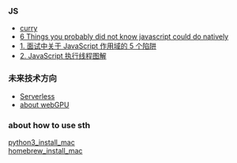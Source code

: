 ### JS
- [curry](./about_curry.js)<br/>
- [6 Things you probably did not know javascript could do natively](./6_Things_you_probably_did_not_know_javascript_could_do_natively.js)<br/>
- [1. 面试中关于 JavaScript 作用域的 5 个陷阱](5_trap_about_scope_in_js.md)
- [2. JavaScript 执行线程图解](js_execution_threads.md)

### 未来技术方向

- [Serverless](R&D_model_upgrade_of_FE_base_on_Serverless.md)
- [about webGPU](webGPU.md)
### about how to use sth
[python3_install_mac](./python3_install_mac.md)<br/>
[homebrew_install_mac](./install_homebrew_mac.md)